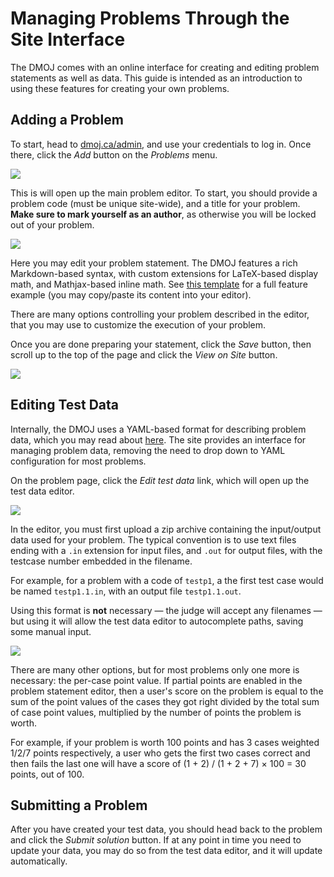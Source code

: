 # Managing Problems Through the Site Interface

The DMOJ comes with an online interface for creating and editing problem statements as well as data.
This guide is intended as an introduction to using these features for creating your own problems.

## Adding a Problem
To start, head to [dmoj.ca/admin](https://dmoj.ca/admin), and use your credentials to log in.
Once there, click the _Add_ button on the _Problems_ menu.

![](http://i.imgur.com/RFPQaUi.png)

This is will open up the main problem editor. To start, you should provide a problem code (must be unique site-wide),
and a title for your problem. **Make sure to mark yourself as an author**, as otherwise you will be locked out of your problem.

![](http://i.imgur.com/bPlNZUR.png)

Here you may edit your problem statement. The DMOJ features a rich Markdown-based syntax, with custom extensions for LaTeX-based display
math, and Mathjax-based inline math. See [this template](problem_markdown_example.md.txt) for a full feature example (you may copy/paste
its content into your editor).

There are many options controlling your problem described in the editor, that you may use to customize the execution of your problem.

Once you are done preparing your statement, click the _Save_ button, then scroll up to the top of the page and
click the _View on Site_ button.

![](http://i.imgur.com/ZgO5xcY.png)

## Editing Test Data
Internally, the DMOJ uses a YAML-based format for describing problem data, which you may read about [here](/judge/problem_format.md).
The site provides an interface for managing problem data, removing the need to drop down to YAML configuration for most problems.

On the problem page, click the _Edit test data_ link, which will open up the test data editor.

![](http://i.imgur.com/eDWEEJk.png)

In the editor, you must first upload a zip archive containing the input/output data used for your problem. The typical convention
is to use text files ending with a `.in` extension for input files, and `.out` for output files, with the 
testcase number embedded in the filename.

For example, for a problem with a code of `testp1`, a the first test case would be named `testp1.1.in`,
with an output file `testp1.1.out`.

Using this format is **not** necessary &mdash; the judge will accept any filenames &mdash; but using it will allow the test data
editor to autocomplete paths, saving some manual input.

![](http://i.imgur.com/w5ytsgi.png)

There are many other options, but for most problems only one more is necessary: the per-case point value. If partial points
are enabled in the problem statement editor, then a user's score on the problem is equal to the 
sum of the point values of the cases they got right divided by the total sum of case point values, multiplied by the number of
points the problem is worth.

For example, if your problem is worth 100 points and has 3 cases weighted 1/2/7 points respectively, a user who gets the first
two cases correct and then fails the last one will have a score of (1 + 2) / (1 + 2 + 7) &times; 100 = 30 points, out of 100.

## Submitting a Problem
After you have created your test data, you should head back to the problem and click the _Submit solution_ button. If at any point in
time you need to update your data, you may do so from the test data editor, and it will update automatically.
